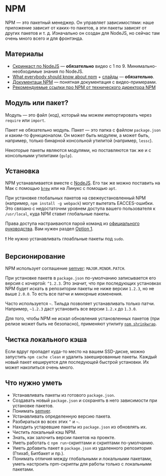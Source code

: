 # NPM
NPM — это пакетный менеджер. Он управляет зависимостями: наше приложение зависит от каких-то пакетов, а эти пакеты зависят от других пакетов и т. д. Изначально он создан для NodeJS, но сейчас там очень много всего и для фронтэнда.

## Материалы
* [Скринкаст по NodeJS](http://learn.javascript.ru/screencast/nodejs) — **обязательно** видео с 1 по 9. Минимально-необходимые знания по NodeJS.
* [What everybody should know about npm](https://www.youtube.com/watch?v=zWEU8kNKi3Q) + [слайды](http://slides.com/seldo/jsconf-budapest/#/) — **обязательно**.
* [Документаци NPM](https://docs.npmjs.com) — понятная документация с видео-примерами.
* [Рекомендуемые ссылки про NPM от технического директора NPM](https://github.com/seldo/awesome-npm)

## Модуль или пакет?
Модуль — это файл (код), который мы можем импортировать через `require` или `import`.

Пакет не обязательно модуль. Пакет — это папка с файлом `package.json` и каким-то функционалом. Он может быть модулем, а может быть, например, только бинарной консольной утилитой (например, `lessc`).

Некоторые пакеты являются модулями, но поставляются так же и с консольными утилитами (`gulp`).

## Установка
NPM устанавливается вместе с [NodeJS](https://nodejs.org/en/). Его так же можно поставить на Мак с помощью [`brew`](http://brew.sh) или на Линукс с помощью `apt`.

При установке глобальных пакетов на свежеустановленный NPM (например, `npm install -g webpack`) могут вылетать EACCES-ошибки. Это связано с недостаточнм уровнем доступа вашего пользователя к `/usr/local`, куда NPM ставит глобальные пакеты.

Права доступа настраиваются парой команд из [официального руководства](https://docs.npmjs.com/getting-started/fixing-npm-permissions). Вам нужен раздел [Option 1](https://docs.npmjs.com/getting-started/fixing-npm-permissions#option-1-change-the-permission-to-npms-default-directory).

:exclamation: Не нужно устанавливать глоабльные пакеты под `sudo`.

## Версионирование
NPM использует соглашение [semver](https://docs.npmjs.com/getting-started/semantic-versioning): `MAJOR.MINOR.PATCH`.

При установке пакетв в `package.json` по-умолчанию записывается его версия с кочергой: `^1.2.3`. Это значит, что при последующих установках NPM будет искать в репозитории пакеты не ниже версии `1.2.3`, но не выше `2.0.0`. То есть все патчи и минорные изменения.

Часто используется `~`. Тильда позволяет устанавливать только патчи. Например, `~1.2.3` даст установить все версии `1.2.x` до `1.3.0`.

Для того, чтобы NPM не искал обновления установленных пакетов (при релизе может быть не безопасно), применяют утилиту [`npm shrinkwrap`](https://nodejs.org/en/blog/npm/managing-node-js-dependencies-with-shrinkwrap/).

## Чистка локального кэша
Если вдруг пропадет куда-то место на вашем SSD-диске, можно запустить `npm cache clean` и удалить закешированные пакеты. Каждый новый пакет кешируется для последующей быстрой установки. Их может накопиться очень много.

## Что нужно уметь
* Устанавливать пакеты из готового `package.json`.
* Создавать новый `package.json` и сохранять в него зависимости при установке пакетов.
* Понимать [semver](http://semver.org/lang/ru/).
* Устанавливать определенную версию пакета.
* Разбираться во всех этих `^` и `~`.
* Находить устаревшие пакеты из `package.json` из обновлять их.
* Чистить локальный кэш NPM.
* Знать, как залочить версии пакетов на проекте.
* Уметь работать с `npm run`-скриптами и скриптами по-умолчанию.
* Уметь добавить пакет в `package.json` из удаленного репозитория (Гтихаб, Битбакет и пр.).
* Понимать отличия между глобальными и локальными пакетами, уметь настроить npm-скрипты для работы только с локальными пакетами.
